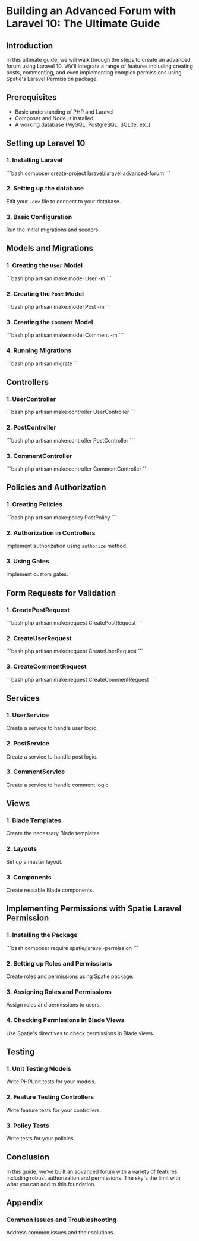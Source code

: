 # Building an Advanced Forum with Laravel 10: The Ultimate Guide

## Introduction
In this ultimate guide, we will walk through the steps to create an advanced forum using Laravel 10. We'll integrate a range of features including creating posts, commenting, and even implementing complex permissions using Spatie's Laravel Permission package.

## Prerequisites
- Basic understanding of PHP and Laravel
- Composer and Node.js installed
- A working database (MySQL, PostgreSQL, SQLite, etc.)

## Setting up Laravel 10

### 1. Installing Laravel
\`\`\`bash
composer create-project laravel/laravel advanced-forum
\`\`\`

### 2. Setting up the database
Edit your `.env` file to connect to your database.

### 3. Basic Configuration
Run the initial migrations and seeders.

## Models and Migrations

### 1. Creating the `User` Model
\`\`\`bash
php artisan make:model User -m
\`\`\`

### 2. Creating the `Post` Model
\`\`\`bash
php artisan make:model Post -m
\`\`\`

### 3. Creating the `Comment` Model
\`\`\`bash
php artisan make:model Comment -m
\`\`\`

### 4. Running Migrations
\`\`\`bash
php artisan migrate
\`\`\`

## Controllers

### 1. UserController
\`\`\`bash
php artisan make:controller UserController
\`\`\`

### 2. PostController
\`\`\`bash
php artisan make:controller PostController
\`\`\`

### 3. CommentController
\`\`\`bash
php artisan make:controller CommentController
\`\`\`

## Policies and Authorization

### 1. Creating Policies
\`\`\`bash
php artisan make:policy PostPolicy
\`\`\`

### 2. Authorization in Controllers
Implement authorization using `authorize` method.

### 3. Using Gates
Implement custom gates.

## Form Requests for Validation

### 1. CreatePostRequest
\`\`\`bash
php artisan make:request CreatePostRequest
\`\`\`

### 2. CreateUserRequest
\`\`\`bash
php artisan make:request CreateUserRequest
\`\`\`

### 3. CreateCommentRequest
\`\`\`bash
php artisan make:request CreateCommentRequest
\`\`\`

## Services

### 1. UserService
Create a service to handle user logic.

### 2. PostService
Create a service to handle post logic.

### 3. CommentService
Create a service to handle comment logic.

## Views

### 1. Blade Templates
Create the necessary Blade templates.

### 2. Layouts
Set up a master layout.

### 3. Components
Create reusable Blade components.

## Implementing Permissions with Spatie Laravel Permission

### 1. Installing the Package
\`\`\`bash
composer require spatie/laravel-permission
\`\`\`

### 2. Setting up Roles and Permissions
Create roles and permissions using Spatie package.

### 3. Assigning Roles and Permissions
Assign roles and permissions to users.

### 4. Checking Permissions in Blade Views
Use Spatie's directives to check permissions in Blade views.

## Testing

### 1. Unit Testing Models
Write PHPUnit tests for your models.

### 2. Feature Testing Controllers
Write feature tests for your controllers.

### 3. Policy Tests
Write tests for your policies.

## Conclusion
In this guide, we've built an advanced forum with a variety of features, including robust authorization and permissions. The sky's the limit with what you can add to this foundation.

## Appendix

### Common Issues and Troubleshooting
Address common issues and their solutions.
